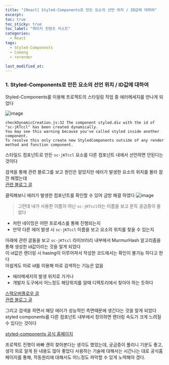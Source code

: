 ```yaml
---
title: "[React] Styled-Components로 만든 요소의 선언 위치 / ID값에 대하여"
excerpt:
toc: true
toc_sticky: true
toc_label: "페이지 컨텐츠 리스트"
categories:
  - React
tags:
  - Styled-Components
  - Comong
  - rerender

last_modified_at:
---
```


### **1. Styled-Components로 만든 요소의 선언 위치 / ID값에 대하여**

Styled-Components를 이용해 프로젝트의 스타일링 작업 중 에러메세지를 만나게 되었다

![image](https://user-images.githubusercontent.com/86667412/154794972-99560c3c-5d7a-4360-af36-5bd8ffc55660.png)

```
checkDynamicCreation.js:32 The component styled.div with the id of "sc-jKTccl" has been created dynamically.
You may see this warning because you've called styled inside another component.
To resolve this only create new StyledComponents outside of any render method and function component.
```

스타일드 컴포넌트로 만든 `sc-jKTccl` 요소를 다른 컴포넌트 내에서 선언하면 안된다는 것이다

검색을 통해 관련 블로그를 보고 원인은 알았지만 에러가 발생한 요소의 위치를 몰라 잠깐 해맸는데  
[관련 블로그 글](https://letsgojieun.tistory.com/m/120)

클릭해보니 에러가 발생한 컴포넌트를 확인할 수 있어 금방 해결 하였다
![image](https://user-images.githubusercontent.com/86667412/154795074-1d67481b-b1a2-4981-a0d4-9b7da86d1bdb.png)

> 그런데 내가 사용한 이름이 아닌 `sc-jKTccl`라는 이름을 보고 문득 궁금증이 들었다

- 저런 네이밍은 어떤 프로세스를 통해 진행되는지
- 만약 다른 에러 발생 시 `sc-jKTccl` 이름을 보고 요소의 위치를 찾을 수 있는지

아래에 관련 글들을 보고 `sc-jKTccl` 라이브러리 내부에서 MurmurHash 알고리즘을 통해 생성한 id값이라는 것을 알게 되었다  
이 id값은 랜더링 시 hasing이 이루어져서 작성한 코드에서는 확인이 불가능 하다고 한다  
아쉽게도 따로 id를 이용해 따로 검색하는 기능은 없음

- 에러메세지의 발생 위치로 가거나
- 개발자 도구에서 어느정도 해당위치를 알때 디렉토리에서 찾아야 하는 듯하다

[스택오버플로우 글](https://stackoverflow.com/questions/59961697/random-classes-getting-displayed-when-we-use-styled-components)  
[관련 블로그 글](https://john015.netlify.app/styled-components%EB%8A%94-%EC%96%B4%EB%96%BB%EA%B2%8C-%EB%8F%99%EC%9E%91%ED%95%A0%EA%B9%8C#styled-components%EC%9D%98-%EB%82%B4%EB%B6%80-%EB%8F%99%EC%9E%91%EC%9B%90%EB%A6%AC)

그리고 검색을 하면서 해당 에러가 성능적인 측면때문에 생긴다는 것을 알게 되었다
styled components를 다른 컴포넌트 내부에서 정의하면 랜더링 속도가 크게 느려질 수 있다는 것이다

[styled-components 공식 홈페이지](https://styled-components.com/docs/basics#coming-from-css)

프로젝트 진행이 바빠 괜히 찾아본다는 생각도 했었는데, 궁금증이 풀리니 기분도 좋고, 생각 외로 알게 된 내용도 많아 좋았다
사용하는 기술에 대해서는 시간나는 대로 공식홈페이지를 통해, 작동원리에 대해서도 어느정도 파악할 수 있게 노력해야 겠다.
